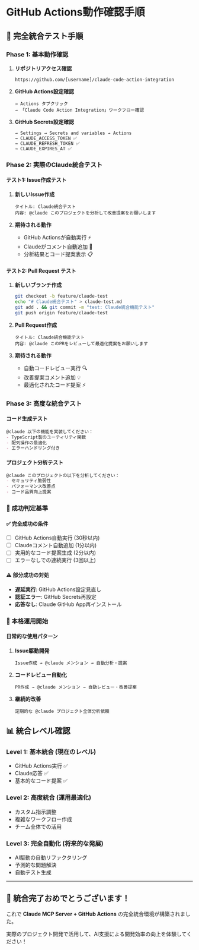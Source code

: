 # GitHub Actions動作確認手順

## 🧪 **完全統合テスト手順**

### **Phase 1: 基本動作確認**
1. **リポジトリアクセス確認**
   ```
   https://github.com/[username]/claude-code-action-integration
   ```

2. **GitHub Actions設定確認**
   ```
   → Actions タブクリック
   → 「Claude Code Action Integration」ワークフロー確認
   ```

3. **GitHub Secrets設定確認**
   ```
   → Settings → Secrets and variables → Actions
   → CLAUDE_ACCESS_TOKEN ✅
   → CLAUDE_REFRESH_TOKEN ✅  
   → CLAUDE_EXPIRES_AT ✅
   ```

### **Phase 2: 実際のClaude統合テスト**

#### **テスト1: Issue作成テスト**
1. **新しいIssue作成**
   ```
   タイトル: Claude統合テスト
   内容: @claude このプロジェクトを分析して改善提案をお願いします
   ```

2. **期待される動作**
   - GitHub Actionsが自動実行 ⚡
   - Claudeがコメント自動追加 🤖
   - 分析結果とコード提案表示 📋

#### **テスト2: Pull Request テスト**
1. **新しいブランチ作成**
   ```bash
   git checkout -b feature/claude-test
   echo "# Claude統合テスト" > claude-test.md
   git add . && git commit -m "test: Claude統合機能テスト"
   git push origin feature/claude-test
   ```

2. **Pull Request作成**
   ```
   タイトル: Claude統合機能テスト
   内容: @claude このPRをレビューして最適化提案をお願いします
   ```

3. **期待される動作**
   - 自動コードレビュー実行 🔍
   - 改善提案コメント追加 💡
   - 最適化されたコード提案 ⚡

### **Phase 3: 高度な統合テスト**

#### **コード生成テスト**
```markdown
@claude 以下の機能を実装してください：
- TypeScript製のユーティリティ関数
- 配列操作の最適化
- エラーハンドリング付き
```

#### **プロジェクト分析テスト**
```markdown
@claude このプロジェクトの以下を分析してください：
- セキュリティ脆弱性
- パフォーマンス改善点
- コード品質向上提案
```

### **🎯 成功判定基準**

#### **✅ 完全成功の条件**
- [ ] GitHub Actions自動実行 (30秒以内)
- [ ] Claudeコメント自動追加 (1分以内)  
- [ ] 実用的なコード提案生成 (2分以内)
- [ ] エラーなしでの連続実行 (3回以上)

#### **⚠️ 部分成功の対処**
- **遅延実行**: GitHub Actions設定見直し
- **認証エラー**: GitHub Secrets再設定
- **応答なし**: Claude GitHub App再インストール

### **🚀 本格運用開始**

#### **日常的な使用パターン**
1. **Issue駆動開発**
   ```
   Issue作成 → @claude メンション → 自動分析・提案
   ```

2. **コードレビュー自動化**
   ```
   PR作成 → @claude メンション → 自動レビュー・改善提案
   ```

3. **継続的改善**
   ```
   定期的な @claude プロジェクト全体分析依頼
   ```

## 📊 **統合レベル確認**

### **Level 1: 基本統合** (現在のレベル)
- GitHub Actions実行 ✅
- Claude応答 ✅
- 基本的なコード提案 ✅

### **Level 2: 高度統合** (運用最適化)
- カスタム指示調整
- 複雑なワークフロー作成
- チーム全体での活用

### **Level 3: 完全自動化** (将来的な発展)
- AI駆動の自動リファクタリング
- 予測的な問題解決
- 自動テスト生成

---

## 🎉 **統合完了おめでとうございます！**

これで **Claude MCP Server + GitHub Actions** の完全統合環境が構築されました。

実際のプロジェクト開発で活用して、AI支援による開発効率の向上を体験してください！
